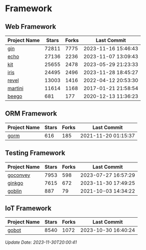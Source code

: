 # Framework

## Web Framework
| Project Name | Stars | Forks | Last Commit |
| ------------ | ----- | ----- | ----------- |
| [gin](https://github.com/gin-gonic/gin) | 72811 | 7775 | 2023-11-16 15:46:43 |
| [echo](https://github.com/labstack/echo) | 27136 | 2236 | 2023-11-07 13:09:43 |
| [kit](https://github.com/go-kit/kit) | 25655 | 2478 | 2023-05-29 21:23:33 |
| [iris](https://github.com/kataras/iris) | 24495 | 2496 | 2023-11-28 18:45:27 |
| [revel](https://github.com/revel/revel) | 13003 | 1416 | 2022-04-12 20:53:30 |
| [martini](https://github.com/go-martini/martini) | 11614 | 1168 | 2017-01-21 21:58:54 |
| [beego](https://github.com/astaxie/beego) | 681 | 177 | 2020-12-13 11:36:23 |

## ORM Framework
| Project Name | Stars | Forks | Last Commit |
| ------------ | ----- | ----- | ----------- |
| [gorm](https://github.com/jinzhu/gorm) | 616 | 185 | 2021-11-20 01:15:37 |

## Testing Framework
| Project Name | Stars | Forks | Last Commit |
| ------------ | ----- | ----- | ----------- |
| [goconvey](https://github.com/smartystreets/goconvey) | 7953 | 598 | 2023-07-27 16:57:29 |
| [ginkgo](https://github.com/onsi/ginkgo) | 7615 | 672 | 2023-11-30 17:49:25 |
| [goblin](https://github.com/franela/goblin) | 887 | 79 | 2021-10-03 14:34:22 |

## IoT Framework
| Project Name | Stars | Forks | Last Commit |
| ------------ | ----- | ----- | ----------- |
| [gobot](https://github.com/hybridgroup/gobot) | 8540 | 1072 | 2023-10-30 16:40:24 |

*Update Date: 2023-11-30T20:00:41*